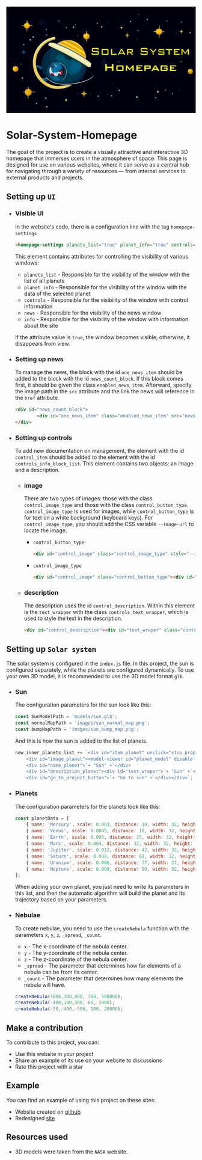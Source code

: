 <p align="center">
  <img src="project_image.jpg"/>
</p>

# Solar-System-Homepage
The goal of the project is to create a visually attractive and interactive 3D homepage that immerses users in the atmosphere of space. This page is designed for use on various websites, where it can serve as a central hub for navigating through a variety of resources — from internal services to external products and projects.

## Setting up `UI`

- ### Visible UI
    In the website's code, there is a configuration line with the tag `homepage-settings`
    ```html
    <homepage-settings planets_list="true" planet_info="true" controls="true" news="true" info="true"></homepage-settings>
    ```
    This element contains attributes for controlling the visibility of various windows:

    - `planets_list` - Responsible for the visibility of the window with the list of all planets
    - `planet_info` - Responsible for the visibility of the window with the data of the selected planet
    - `controls` - Responsible for the visibility of the window with control information
    - `news` - Responsible for the visibility of the news window
    - `info` - Responsible for the visibility of the window with information about the site

    If the attribute value is `true`, the window becomes visible; otherwise, it disappears from view.

- ### Setting up news
    To manage the news, the block with the id `one_news_item` should be added to the block with the id `news_count_block`. If this block comes first, it should be given the class `enabled_news_item`. Afterward, specify the image path in the `src` attribute and the link the news will reference in the `href` attribute.

    ```html
    <div id="news_count_block">
            <div id="one_news_item" class="enabled_news_item" src="news_images/created_update png" href="#"></div>
    </div>
    ```

- ### Setting up controls
    To add new documentation on management, the element with the id `control_item` should be added to the element with the id `controls_info_block_list`. This element contains two objects: an image and a description.
    - ### image
        There are two types of images: those with the class `control_image_type` and those with the class `control_button_type`. `control_image_type` is used for images, while `control_button_type` is for text on a white background (keyboard keys). For `control_image_type`, you should add the CSS variable `--image-url` to locate the image.

        - `control_button_type`

            ```html
            <div id="control_image" class="control_image_type" style="--image-url: url('controls_images/right_click.png')"></div>
            ```
        - `control_image_type`
            ```html
            <div id="control_image" class="control_button_type"><div id="controls_button_text_wrapper">Q</div></div>
            ```
    - ### description
        The description uses the id `control_description`. Within this element is the `text_wrapper` with the class `controls_text_wrapper`, which is used to style the text in the description.
        ```html
        <div id="control_description"><div id="text_wraper" class="controls_text_wrapper">The Q key is used to select the previous news item on the news tab.</div></div>
        ```
## Setting up `Solar system`
The solar system is configured in the `index.js` file. In this project, the sun is configured separately, while the planets are configured dynamically. To use your own 3D model, it is recommended to use the 3D model format `glb`.

- ### Sun
    The configuration parameters for the sun look like this:
    ```js
    const SunModelPath = 'models/sun.glb';
    const normalMapPath = 'images/sun_normal_map.png';
    const bumpMapPath = 'images/sun_bump_map.png';
     ```
    
    And this is how the sun is added to the list of planets.
    ```js
    new_inner_planets_list += `<div id="item_planet" onclick="stop_prop(event)">
        <div id="image_planet"><model-viewer id="planet_model" disable-pan oncontextmenu="return false;" disable-zoom src="`+ SunModelPath +`" ar ar-modes="webxr scene-viewer quick-look" camera-controls shadow-intensity="0"></model-viewer></div>
        <div id="name_planet">`+ "Sun" +`</div>
        <div id="description_planet"><div id="text_wraper">`+ "Sun" +`</div></div>
        <div id="go_to_project_button">`+ "Go to sun" +`</div></div>`;
    ```

- ### Planets
    The configuration parameters for the planets look like this:
    ```js
    const planetData = [
        { name: 'Mercury', scale: 0.003, distance: 10, width: 32, height: 32, speed: 0.0010, model: "models/mercury.glb", three_name: "Cube008", description:"test", go_text:"go"},
        { name: 'Venus', scale: 0.0045, distance: 18, width: 32, height: 32, speed: 0.0009, model: "models/venus.glb", three_name: "cylindrically_mapped_sphereMesh", description:"test", go_text:"go"},
        { name: 'Earth', scale: 0.005, distance: 25, width: 32, height: 32, speed: 0.0008, model: "models/earth.glb", three_name: "Cube001", description:"test", go_text:"go"},
        { name: 'Mars', scale: 0.004, distance: 32, width: 32, height: 32, speed: 0.0007, model: "models/mars.glb", three_name: "mars", description:"test", go_text:"go"},
        { name: 'Jupiter', scale: 0.012, distance: 42, width: 32, height: 32, speed: 0.0006, model: "models/jupiter.glb", three_name: "cubemap", description:"test", go_text:"go"},
        { name: 'Saturn', scale: 0.009, distance: 61, width: 32, height: 32, speed: 0.0005, model: "models/saturn.glb", three_name: "Saturn001", description:"test", go_text:"go"},
        { name: 'Uranium', scale: 0.006, distance: 77, width: 27, height: 32, speed: 0.0004, model: "models/uranus.glb", three_name: "Uranus", description:"test", go_text:"go"},
        { name: 'Neptune', scale: 0.009, distance: 90, width: 32, height: 32, speed: 0.0003, model: "models/neptune.glb", three_name: "Neptune", description:"test", go_text:"go"}
    ];
    ```
    When adding your own planet, you just need to write its parameters in this list, and then the automatic algorithm will build the planet and its trajectory based on your parameters.

- ### Nebulae
    To create nebulae, you need to use the `createNebula` function with the parameters `x`, `y`, `z`, `_spread`, `_count`.

    - `x` - The x-coordinate of the nebula center.
    - `y` - The y-coordinate of the nebula center.
    - `z` - The z-coordinate of the nebula center.
    - `_spread` - The parameter that determines how far elements of a nebula can be from its center.
    - `_count` - The parameter that determines how many elements the nebula will have.

    ```js
    createNebula(1000,300,400, 200, 500000);
    createNebula(-400,100,300, 80, 5000);
    createNebula(-50,-400,-500, 100, 20000);
    ```

## Make a contribution
To contribute to this project, you can:

-  Use this website in your project
-  Share an example of its use on your website to discussions
-  Rate this project with a star

## Example

You can find an example of using this project on these sites:

- Website created on [github](https://mrbrain-yt.github.io/Solar-System-Homepage/)
- Redesigned [site](https://iot-projects.ru/)

## Resources used

- 3D models were taken from the `NASA` website.
